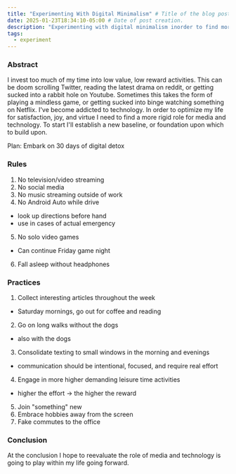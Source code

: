 ```yaml
---
title: "Experimenting With Digital Minimalism" # Title of the blog post.
date: 2025-01-23T18:34:10-05:00 # Date of post creation.
description: "Experimenting with digital minimalism inorder to find more time in the day and happiness in life" # Description used for search engine.
tags:
  - experiment
---
```


### Abstract

I invest too much of my time into low value, low reward activities. This can be doom scrolling Twitter, reading the latest drama on reddit, or getting sucked into a rabbit hole on Youtube. Sometimes this takes the form of playing a mindless game, or getting sucked into binge watching something on Netflix. I've become addicted to technology. In order to optimize my life for satisfaction, joy, and virtue I need to find a more rigid role for media and technology. To start I'll establish a new baseline, or foundation upon which to build upon.  

Plan: Embark on 30 days of digital detox

### Rules 

1. No television/video streaming
2. No social media
3. No music streaming outside of work
4. No Android Auto while drive 
  - look up directions before hand
  - use in cases of actual emergency
5. No solo video games
  - Can continue Friday game night
6. Fall asleep without headphones

### Practices

1. Collect interesting articles throughout the week
  - Saturday mornings, go out for coffee and reading
2. Go on long walks without the dogs
  - also with the dogs
3. Consolidate texting to small windows in the morning and evenings
  - communication should be intentional, focused, and require real effort
4. Engage in more higher demanding leisure time activities
  - higher the effort -> the higher the reward
5. Join "something" new
6. Embrace hobbies away from the screen
7. Fake commutes to the office


### Conclusion

At the conclusion I hope to reevaluate the role of media and technology is going to play within my life going forward.
